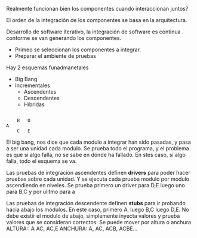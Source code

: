 Realmente funcionan bien los componentes cuando interaccionan juntos?

El orden de la integración de los componentes se basa en la arquitectura.

Desarrollo de software iterativo, la integración de software es continua conforme se van generando los componentes.

- Primeo se seleccionan los componentes a integrar. 
- Preparar el ambiente de pruebas

Hay 2 esquemas funadmanetales
- Big Bang
- Incrementales
	- Ascendentes 
	- Descendentes
	- Híbridas


```

	B	D
A
	C	E

```

El big bang, nos dice que cada modulo a integrar han sido pasadas, y pasa a ser una unidad cada modulo. Se prueba todo el programa, y el problema es que si algo falla, no se sabe en dónde ha fallado. En stes caso, si algo falla, todo el esquema se va.

Las pruebas de integración ascendentes definen **drivers** para poder hacer pruebas sobre cada unidad. Y se ejecuta cada prueba modulo por modulo ascendiendo en niveles. Se prueba primero un driver para D,E luego uno para B,C y por ulitmo para a

Las pruebas de integración descendente definen **stubs** para ir probando hacia abajo los módulos. En este caso, primero A, luego B,C luego D,E. No debe existir el modulo de abajo, simplemente inyecta valores y prueba valores que se consideran correctos.
	Se puede mover por altura o anchura
		ALTURA:: A AC, AC,E
		ANCHURA: A, AC, ACB, ACBE...


